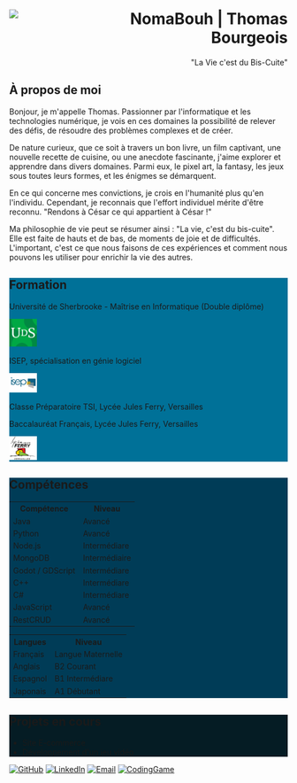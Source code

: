 <div>
    <img src="https://avatars.githubusercontent.com/u/92745593?v=4" width="100px" align="left"/>
    <h1 align="right">NomaBouh | Thomas Bourgeois</h1>
    <p align="right">"La Vie c'est du Bis-Cuite"</p>
</div>
<div>
    <h2 align="left">À propos de moi</h2>
    <p>Bonjour, je m'appelle Thomas. Passionner par l'informatique et les technologies numérique, je vois en ces domaines la possibilité de relever des défis, de résoudre des problèmes complexes et de créer.

De nature curieux, que ce soit à travers un bon livre, un film captivant, une nouvelle recette de cuisine, ou une anecdote fascinante, j'aime explorer et apprendre dans divers domaines. Parmi eux, le pixel art, la fantasy, les jeux sous toutes leurs formes, et les énigmes se démarquent.

En ce qui concerne mes convictions, je crois en l'humanité plus qu'en l'individu. Cependant, je reconnais que l'effort individuel mérite d'être reconnu. "Rendons à César ce qui appartient à César !"

Ma philosophie de vie peut se résumer ainsi : "La vie, c'est du bis-cuite". Elle est faite de hauts et de bas, de moments de joie et de difficultés. L'important, c'est ce que nous faisons de ces expériences et comment nous pouvons les utiliser pour enrichir la vie des autres.</p>
</div>

<div style="background-color: #007198;">
    <h2 align="left">Formation</h2>
    <p>Université de Sherbrooke - Maîtrise en Informatique (Double diplôme)</p>
    <img src="UDS.png" alt="Université de Sherbrooke" width="50">    
    <p>ISEP, spécialisation en génie logiciel</p>
    <img src="Isep.png" alt="ISEP" width="50">
    <p>Classe Préparatoire TSI, Lycée Jules Ferry, Versailles</p>
    <p>Baccalauréat Français, Lycée Jules Ferry, Versailles</p>
    <img src="LJFV.jpg" alt="JulesFerry" width="50">
</div>

<div style="background-color: #003C57;">
    <h2>Compétences</h2>
    <table>
        <tr>
            <th>Compétence</th>
            <th>Niveau</th>
        </tr>
        <tr>
            <td>Java</td>
            <td>Avancé</td>
        </tr>
        <tr>
            <td>Python</td>
            <td>Avancé</td>
        </tr>
        <tr>
            <td>Node.js</td>
            <td>Intermédiare</td>
        </tr>
        <tr>
            <td>MongoDB</td>
            <td>Intermédiaire</td>
        </tr>
        <tr>
            <td>Godot / GDScript</td>
            <td>Intermédiare</td>
        </tr>
        <tr>
            <td>C++</td>
            <td>Intermédiare</td>
        </tr>
        <tr>
            <td>C#</td>
            <td>Intermédiare</td>
        </tr>
        <tr>
            <td>JavaScript</td>
            <td>Avancé</td>
        </tr>
        <tr>
            <td>RestCRUD</td>
            <td>Avancé</td>
        </tr>
        <!-- Ajoutez d'autres compétences ici -->
    </table>
    <table>
        <tr>
            <th>Langues</th>
            <th>Niveau</th>
        </tr>
        <tr>
            <td>Français</td>
            <td>Langue Maternelle</td>
        </tr>
        <tr>
            <td>Anglais</td>
            <td>B2 Courant</td>
        </tr>
        <tr>
            <td>Espagnol</td>
            <td>B1 Intermédiare</td>
        </tr>
        <tr>
            <td>Japonais</td>
            <td>A1 Débutant</td>
        </tr>
    </table>
</div>

<div style="background-color: #051C24;">
    <h2>Projets en cours</h2>
    <ul>
        <li>Site E-commerce</li>
        <li>Développement d'un jeu vidéo</li>
    </ul>
</div>


[![GitHub](https://img.shields.io/badge/-GitHub-181717?style=for-the-badge&logo=GitHub&logoColor=white)](https://github.com/NomaBouh)
[![LinkedIn](https://img.shields.io/badge/-LinkedIn-0077B5?style=for-the-badge&logo=LinkedIn&logoColor=white)]([lien_vers_votre_profil_LinkedIn](https://www.linkedin.com/in/thomas-bourgeois-318353220/))
[![Email](https://img.shields.io/badge/-Email-D14836?style=for-the-badge&logo=Gmail&logoColor=white)](mailto:work.thomas.bourgeois@gmail.com)
[![CodingGame](https://img.shields.io/badge/-CodingGame-0A0A0A?style=for-the-badge&logo=codingame&logoColor=white)](https://www.codingame.com/profile/808add54536a066540a9d2f937e2d3e70487245)

